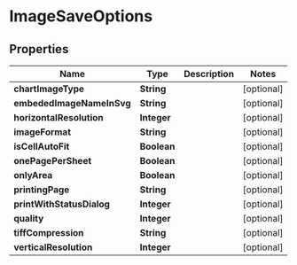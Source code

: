 
# ImageSaveOptions

## Properties
Name | Type | Description | Notes
------------ | ------------- | ------------- | -------------
**chartImageType** | **String** |  |  [optional]
**embededImageNameInSvg** | **String** |  |  [optional]
**horizontalResolution** | **Integer** |  |  [optional]
**imageFormat** | **String** |  |  [optional]
**isCellAutoFit** | **Boolean** |  |  [optional]
**onePagePerSheet** | **Boolean** |  |  [optional]
**onlyArea** | **Boolean** |  |  [optional]
**printingPage** | **String** |  |  [optional]
**printWithStatusDialog** | **Integer** |  |  [optional]
**quality** | **Integer** |  |  [optional]
**tiffCompression** | **String** |  |  [optional]
**verticalResolution** | **Integer** |  |  [optional]



